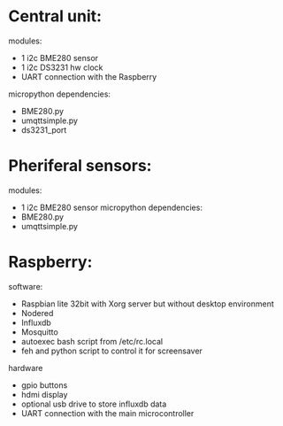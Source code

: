 # Central unit:
modules:
 - 1 i2c BME280 sensor
 - 1 i2c DS3231 hw clock
 - UART connection with the Raspberry
      
micropython dependencies: 
 - BME280.py
 - umqttsimple.py
 - ds3231_port
      
# Pheriferal sensors:
modules:
 - 1 i2c BME280 sensor
micropython dependencies: 
 - BME280.py
 - umqttsimple.py
      
# Raspberry:
software:
 - Raspbian lite 32bit with Xorg server but without desktop environment
 - Nodered
 - Influxdb
 - Mosquitto
 - autoexec bash script from /etc/rc.local
 - feh and python script to control it for screensaver
      
hardware
 - gpio buttons
 - hdmi display
 - optional usb drive to store influxdb data
 - UART connection with the main microcontroller
